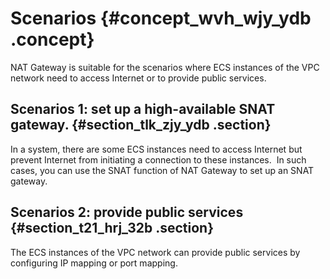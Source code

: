 # Scenarios {#concept_wvh_wjy_ydb .concept}

NAT Gateway is suitable for the scenarios where ECS instances of the VPC network need to access Internet or to provide public services.

## Scenarios 1: set up a high-available SNAT gateway. {#section_tlk_zjy_ydb .section}

In a system, there are some ECS instances need to access Internet but prevent Internet from initiating a connection to these instances.  In such cases, you can use the SNAT function of NAT Gateway to set up an SNAT gateway.

## Scenarios 2: provide public services {#section_t21_hrj_32b .section}

The ECS instances of the VPC network can provide public services by configuring IP mapping or port mapping.

